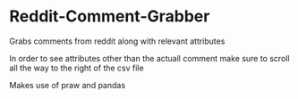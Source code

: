 Reddit-Comment-Grabber
======================

Grabs comments from reddit along with relevant attributes

In order to see attributes other than the actuall comment make sure to scroll all the way to the right of the csv file


Makes use of praw and pandas
